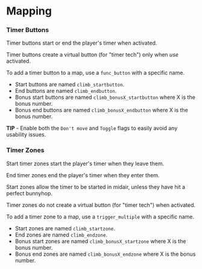 # Mapping

### Timer Buttons

Timer buttons start or end the player's timer when activated.

Timer buttons create a virtual button (for "timer tech") only when *use* activated.

To add a timer button to a map, use a `func_button` with a specific name.

 * Start buttons are named `climb_startbutton`.
 * End buttons are named `climb_endbutton`.
 * Bonus start buttons are named `climb_bonusX_startbutton` where X is the bonus number.
 * Bonus end buttons are named `climb_bonusX_endbutton` where X is the bonus number.

**TIP** - Enable both the `Don't move` and `Toggle` flags to easily avoid any usability issues.

### Timer Zones

Start timer zones start the player's timer when they leave them.

End timer zones end the player's timer when they enter them.

Start zones allow the timer to be started in midair, unless they have hit a perfect bunnyhop.

Timer zones do not create a virtual button (for "timer tech") when activated.

To add a timer zone to a map, use a `trigger_multiple` with a specific name.

 * Start zones are named `climb_startzone`.
 * End zones are named `climb_endzone`.
 * Bonus start zones are named `climb_bonusX_startzone` where X is the bonus number.
 * Bonus end zones are named `climb_bonusX_endzone` where X is the bonus number.